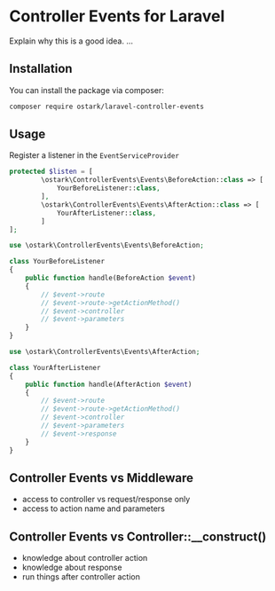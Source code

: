 # Controller Events for Laravel

Explain why this is a good idea.
...

## Installation

You can install the package via composer:

```bash
composer require ostark/laravel-controller-events
```


## Usage

Register a listener in the `EventServiceProvider`

```php
protected $listen = [
        \ostark\ControllerEvents\Events\BeforeAction::class => [
            YourBeforeListener::class,
        ],
        \ostark\ControllerEvents\Events\AfterAction::class => [
            YourAfterListener::class,
        ]
];
```

```php
use \ostark\ControllerEvents\Events\BeforeAction;

class YourBeforeListener 
{
    public function handle(BeforeAction $event) 
    {
        // $event->route
        // $event->route->getActionMethod()
        // $event->controller
        // $event->parameters
    }
}
```

```php
use \ostark\ControllerEvents\Events\AfterAction;

class YourAfterListener 
{
    public function handle(AfterAction $event) 
    {
        // $event->route 
        // $event->route->getActionMethod()
        // $event->controller
        // $event->parameters
        // $event->response
    }
}
```

## Controller Events vs Middleware

* access to controller vs request/response only
* access to action name and parameters

## Controller Events vs Controller::__construct()

* knowledge about controller action
* knowledge about response
* run things after controller action


